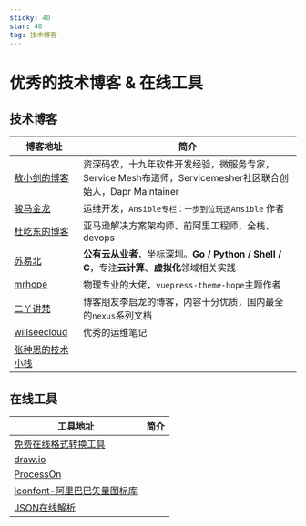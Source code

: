 ```yaml
---
sticky: 40
star: 40
tag: 技术博客
---
```


# 优秀的技术博客 & 在线工具

## 技术博客

| 博客地址                                                  | 简介                                                         |
| --------------------------------------------------------- | ------------------------------------------------------------ |
| [敖小剑的博客](https://skyao.io/learning/)                | 资深码农，十九年软件开发经验，微服务专家，Service Mesh布道师，Servicemesher社区联合创始人，Dapr Maintainer |
| [骏马金龙](https://www.junmajinlong.com/)                 | 运维开发，`Ansible专栏：一步到位玩透Ansible` 作者            |
| [杜屹东的博客](https://blog.duyidong.com/)                | 亚马逊解决方案架构师、前阿里工程师，全栈、devops             |
| [苏易北](https://notes.abelsu7.top/)                      | **公有云从业者**，坐标深圳。**Go / Python / Shell / C**，专注**云计算**、**虚拟化**领域相关实践 |
| [mrhope](https://mrhope.site/)                            | 物理专业的大佬，`vuepress-theme-hope`主题作者                |
| [二丫讲梵](http://www.eryajf.net/)                        | 博客朋友李启龙的博客，内容十分优质，国内最全的`nexus`系列文档 |
| [willseecloud](https://www.kancloud.cn/@willseecloud)     | 优秀的运维笔记                                               |
| [张种恩的技术小栈 ](https://www.zze.xyz/s/bookmarks.html) |                                                              |



## 在线工具

| 工具地址                                                  | 简介 |
| --------------------------------------------------------- | ---- |
| [免费在线格式转换工具](https://www.alltoall.net/)         |      |
| [draw.io](https://draw.io/)                               |      |
| [ProcessOn](https://www.processon.com/)                   |      |
| [Iconfont-阿里巴巴矢量图标库](https://www.iconfont.cn/)   |      |
| [JSON在线解析](https://www.bejson.com/explore/index_new/) |      |

